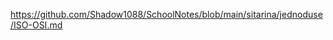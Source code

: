 https://github.com/Shadow1088/SchoolNotes/blob/main/sitarina/jednoduse/ISO-OSI.md

<script src="https://emgithub.com/Shadow1088/SchoolNotes/blob/main/sitarina/jednoduse/ISO-OSI.md"></script>
